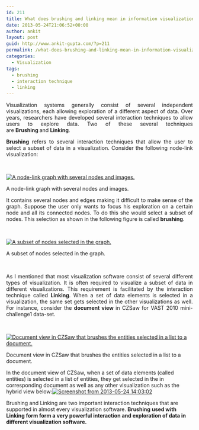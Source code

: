 ```yaml
---
id: 211
title: What does brushing and linking mean in information visualization?
date: 2013-05-24T21:06:52+00:00
author: ankit
layout: post
guid: http://www.ankit-gupta.com/?p=211
permalink: /what-does-brushing-and-linking-mean-in-information-visualization/
categories:
  - Visualization
tags:
  - brushing
  - interaction technique
  - linking
---
```

<p style="text-align: justify;">
  Visualization systems generally consist of several independent visualizations, each allowing exploration of a different aspect of data. Over years, researchers have developed several interaction techniques to allow users to explore data. Two of these several techniques are <strong>Brushing </strong>and <strong>Linking</strong>.
</p>

<p style="text-align: justify;">
  <strong>Brushing</strong> refers to several interaction techniques that allow the user to select a subset of data in a visualization. Consider the following node-link visualization:
</p>

&nbsp;

<div id="attachment_212"   class="wp-caption alignnone">
  <a href="/uploads/2013/05/Screenshot-from-2013-05-24-131159.png"><img class="size-full wp-image-212" alt="A node-link graph with several nodes and images." src="/uploads/2013/05/Screenshot-from-2013-05-24-131159.png"   height="667" srcset="/uploads/2013/05/Screenshot-from-2013-05-24-131159.png 724w, /uploads/2013/05/Screenshot-from-2013-05-24-131159-300x276.png 300w, /uploads/2013/05/Screenshot-from-2013-05-24-131159-325x300.png 325w" sizes="(max-width: 724px) 100vw, 724px" /></a>
  
  <p class="wp-caption-text">
    A node-link graph with several nodes and images.
  </p>
</div>

<p style="text-align: justify;">
  It contains several nodes and edges making it difficult to make sense of the graph. Suppose the user only wants to focus his exploration on a certain node and all its connected nodes. To do this she would select a subset of nodes. This selection as shown in the following figure is called <strong>brushing</strong>.
</p>

&nbsp;

<div id="attachment_214"   class="wp-caption alignnone">
  <a href="/uploads/2013/05/Screenshot-from-2013-05-24-131237.png"><img class="size-full wp-image-214" alt="A subset of nodes selected in the graph." src="/uploads/2013/05/Screenshot-from-2013-05-24-131237.png"   height="678" srcset="/uploads/2013/05/Screenshot-from-2013-05-24-131237.png 678w, /uploads/2013/05/Screenshot-from-2013-05-24-131237-150x150.png 150w, /uploads/2013/05/Screenshot-from-2013-05-24-131237-300x300.png 300w" sizes="(max-width: 678px) 100vw, 678px" /></a>
  
  <p class="wp-caption-text">
    A subset of nodes selected in the graph.
  </p>
</div>

&nbsp;

<p style="text-align: justify;">
  As I mentioned that most visualization software consist of several different types of visualization. It is often required to visualize a subset of data in different visualizations. This requirement is facilitated by the interaction technique called <strong>Linking</strong>. When a set of data elements is selected in a visualization, the same set gets selected in the other visualizations as well. For instance, consider the <strong>document view</strong> in CZSaw for VAST 2010 mini-challenge1 data-set.
</p>

&nbsp;

<div id="attachment_215"   class="wp-caption alignnone">
  <a href="/uploads/2013/05/Screenshot-from-2013-05-24-135700.png"><img class="size-large wp-image-215" alt="Document view in CZSaw that brushes the entities selected in a list to a document." src="/uploads/2013/05/Screenshot-from-2013-05-24-135700-1024x435.png"   height="256" srcset="/uploads/2013/05/Screenshot-from-2013-05-24-135700-1024x435.png 1024w, /uploads/2013/05/Screenshot-from-2013-05-24-135700-300x127.png 300w, /uploads/2013/05/Screenshot-from-2013-05-24-135700-500x212.png 500w, /uploads/2013/05/Screenshot-from-2013-05-24-135700.png 1295w" sizes="(max-width: 604px) 100vw, 604px" /></a>
  
  <p class="wp-caption-text">
    Document view in CZSaw that brushes the entities selected in a list to a document.
  </p>
</div>

In the document view of CZSaw, when a set of data elements (called entities) is selected in a list of entities, they get selected in the in corresponding document as well as any other visualization such as the hybrid view below:[<img class="alignnone size-full wp-image-216" alt="Screenshot from 2013-05-24 14:03:02" src="/uploads/2013/05/Screenshot-from-2013-05-24-140302.png"   height="615" srcset="/uploads/2013/05/Screenshot-from-2013-05-24-140302.png 754w, /uploads/2013/05/Screenshot-from-2013-05-24-140302-300x244.png 300w, /uploads/2013/05/Screenshot-from-2013-05-24-140302-367x300.png 367w" sizes="(max-width: 754px) 100vw, 754px" />](/uploads/2013/05/Screenshot-from-2013-05-24-140302.png)

Brushing and Linking are two important interaction techniques that are supported in almost every visualization software. **Brushing** **used with Linking form form a very powerful interaction and exploration of data in different visualization software.**